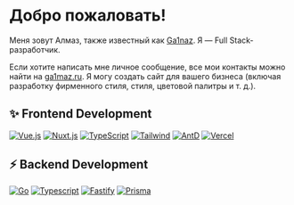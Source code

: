 # Добро пожаловать!

Меня зовут Алмаз, также известный как [Ga1naz](https://ga1maz.ru).
Я — Full Stack-разработчик.

Если хотите написать мне личное сообщение, все мои контакты можно найти на [ga1maz.ru](https://ga1maz.ru).
Я могу создать сайт для вашего бизнеса (включая разработку фирменного стиля, стиля, цветовой палитры и т. д.).

## ✨ Frontend Development
[![Vue.js](https://img.shields.io/badge/Vue.js-000000?style=for-the-badge&logo=vuedotjs&logoColor=white)](https://vuejs.org/)
[![Nuxt.js](https://img.shields.io/badge/Nuxt.js-000000?style=for-the-badge&logo=nuxtdotjs&logoColor=white)](https://nuxt.com/)
[![TypeScript](https://img.shields.io/badge/TypeScript-000000?style=for-the-badge&logo=typescript&logoColor=white)](https://www.typescriptlang.org/)
[![Tailwind](https://img.shields.io/badge/Tailwind-000000?style=for-the-badge&logo=tailwind-css&logoColor=white)](https://tailwindcss.com/)
[![AntD](https://img.shields.io/badge/AntD-000000?style=for-the-badge&logo=antdesign&logoColor=white)](https://ant.design/)
[![Vercel](https://img.shields.io/badge/Vercel-000000?style=for-the-badge&logo=vercel&logoColor=white)](https://vercel.com/)

## ⚡ Backend Development

[![Go](https://img.shields.io/badge/Golang-000000?style=for-the-badge&logo=go&logoColor=white)](https://golang.org/)
[![Typescript](https://img.shields.io/badge/TypeScript-000000?style=for-the-badge&logo=typescript&logoColor=white)](https://www.typescriptlang.org/)
[![Fastify](https://img.shields.io/badge/Fastify-000000?style=for-the-badge&logo=fastify&logoColor=white)](https://www.fastify.io/)
[![Prisma](https://img.shields.io/badge/Prisma-000000?style=for-the-badge&logo=prisma&logoColor=white)](https://www.prisma.io/)

